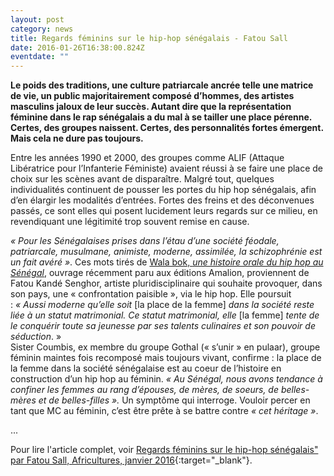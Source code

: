 ```yaml
---
layout: post
category: news
title: Regards féminins sur le hip-hop sénégalais - Fatou Sall
date: 2016-01-26T16:38:00.824Z
eventdate: ""
---
```

**Le poids des traditions, une culture patriarcale ancrée telle une matrice de vie, un public majoritairement composé d’hommes, des artistes masculins jaloux de leur succès. Autant dire que la représentation féminine dans le rap sénégalais a du mal à se tailler une place pérenne. Certes, des groupes naissent. Certes, des personnalités fortes émergent. Mais cela ne dure pas toujours.**

Entre les années 1990 et 2000, des groupes comme ALIF (Attaque Libératrice pour l’Infanterie Féministe) avaient réussi à se faire une place de choix sur les scènes avant de disparaître. Malgré tout, quelques individualités continuent de pousser les portes du hip hop sénégalais, afin d’en élargir les modalités d’entrées. Fortes des freins et des déconvenues passés, ce sont elles qui posent lucidement leurs regards sur ce milieu, en revendiquant une légitimité trop souvent remise en cause.

*« Pour les Sénégalaises prises dans l’étau d’une société féodale, patriarcale, musulmane, animiste, moderne, assimilée, la schizophrénie est un fait avéré »*. Ces mots tirés de [Wala bok, *une histoire orale du hip hop au Sénégal*](https://www.amalion.net/catalogue/wala-bok-une-histoire-orale-du-hip-hop-au-s%C3%A9n%C3%A9gal/), ouvrage récemment paru aux éditions Amalion, proviennent de Fatou Kandé Senghor, artiste pluridisciplinaire qui souhaite provoquer, dans son pays, une « confrontation paisible », via le hip hop. Elle poursuit : *« Aussi moderne qu’elle soit* \[la place de la femme] *dans la société reste liée à un statut matrimonial. Ce statut matrimonial, elle* \[la femme] *tente de le conquérir toute sa jeunesse par ses talents culinaires et son pouvoir de séduction*. »\
Sister Coumbis, ex membre du groupe Gothal (« s’unir » en pulaar), groupe féminin maintes fois recomposé mais toujours vivant, confirme : la place de la femme dans la société sénégalaise est au coeur de l’histoire en construction d’un hip hop au féminin. *« Au Sénégal, nous avons tendance à confiner les femmes au rang d’épouses, de mères, de soeurs, de belles-mères et de belles-filles ».* Un symptôme qui interroge. Vouloir percer en tant que MC au féminin, c’est être prête à se battre contre *« cet héritage »*.

...

Pour lire l'article complet, voir [Regards féminins sur le hip-hop sénégalais" par Fatou Sall, Africultures, janvier 2016](http://africultures.com/regards-feminins-sur-le-hip-hop-senegalais-13430/){:target="_blank"}.